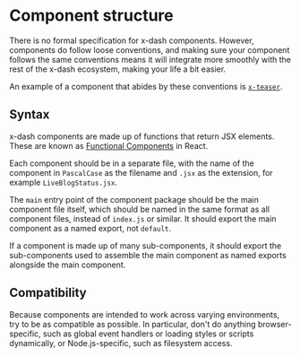 # Component structure

There is no formal specification for x-dash components. However, components do follow loose conventions, and making sure your component follows the same conventions means it will integrate more smoothly with the rest of the x-dash ecosystem, making your life a bit easier.

An example of a component that abides by these conventions is [`x-teaser`](https://github.com/financial-times/x-dash/tree/master/components/x-teaser).

## Syntax

x-dash components are made up of functions that return JSX elements. These are known as [Functional Components](https://reactjs.org/docs/components-and-props.html#functional-and-class-components) in React.

Each component should be in a separate file, with the name of the component in `PascalCase` as the filename and `.jsx` as the extension, for example `LiveBlogStatus.jsx`.

The `main` entry point of the component package should be the main component file itself, which should be named in the same format as all component files, instead of `index.js` or similar. It should export the main component as a named export, not `default`.

If a component is made up of many sub-components, it should export the sub-components used to assemble the main component as named exports alongside the main component.

## Compatibility

Because components are intended to work across varying environments, try to be as compatible as possible. In particular, don't do anything browser-specific, such as global event handlers or loading styles or scripts dynamically, or Node.js-specific, such as filesystem access.
